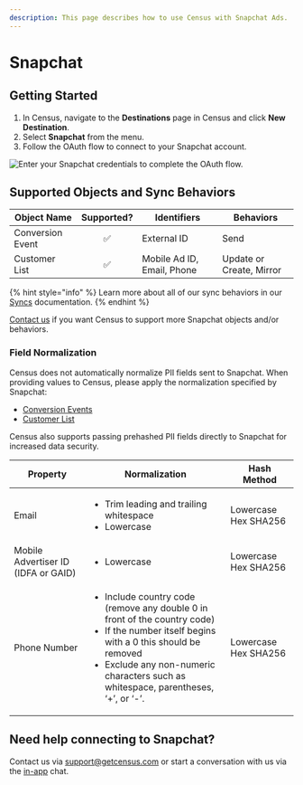 ```yaml
---
description: This page describes how to use Census with Snapchat Ads.
---
```


# Snapchat

## ​Getting Started

1. In Census, navigate to the **Destinations** page in Census and click **New Destination**.
2. Select **Snapchat** from the menu.
3. Follow the OAuth flow to connect to your Snapchat account.

![Enter your Snapchat credentials to complete the OAuth flow.](<../.gitbook/assets/Screen Shot 2022-04-25 at 4.23.34 PM.png>)

## Supported Objects and Sync Behaviors <a href="#supported-objects-and-sync-behaviors" id="supported-objects-and-sync-behaviors"></a>

| **Object Name**  | **Supported?** | **Identifiers**            | **Behaviors**            |
| ---------------- | :------------: | -------------------------- | ------------------------ |
| Conversion Event |        ✅       | External ID                | Send                     |
| Customer List    |        ✅       | Mobile Ad ID, Email, Phone | Update or Create, Mirror |

{% hint style="info" %}
Learn more about all of our sync behaviors in our [Syncs](../basics/core-concept#sync-behaviors) documentation.
{% endhint %}

[Contact us](mailto:support@getcensus.com) if you want Census to support more Snapchat objects and/or behaviors.

### Field Normalization

Census does not automatically normalize PII fields sent to Snapchat. When providing values to Census, please apply the normalization specified by Snapchat:

* [Conversion Events](https://developers.snap.com/api/marketing-api/Conversions-API/BestPractices)
* [Customer List](https://developers.snap.com/api/marketing-api/Ads-API/customer-lists)

Census also supports passing prehashed PII fields directly to Snapchat for increased data security.

| Property                            | Normalization                                                                                                                                                                                                                                          | Hash Method          |
| ----------------------------------- | ------------------------------------------------------------------------------------------------------------------------------------------------------------------------------------------------------------------------------------------------------ | -------------------- |
| Email                               | <ul><li>Trim leading and trailing whitespace</li><li>Lowercase</li></ul>                                                                                                                                                                               | Lowercase Hex SHA256 |
| Mobile Advertiser ID (IDFA or GAID) | <ul><li>Lowercase</li></ul>                                                                                                                                                                                                                            | Lowercase Hex SHA256 |
| Phone Number                        | <ul><li>Include country code (remove any double 0 in front of the country code)</li><li>If the number itself begins with a 0 this should be removed</li><li>Exclude any non-numeric characters such as whitespace, parentheses, ‘+’, or ‘-’.</li></ul> | Lowercase Hex SHA256 |

## Need help connecting to Snapchat?

Contact us via support@getcensus.com or start a conversation with us via the [in-app](https://app.getcensus.com/) chat.
